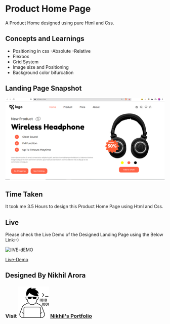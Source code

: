 # Product Home Page
A Product Home designed using pure Html and Css.

## Concepts and Learnings

- Positioning in css
    -Absolute
    -Relative
- Flexbox
- Grid System
- Image size and Positioning
- Background color bifurcation

## Landing Page Snapshot
![Snapshot](/Outputs/project-7.PNG)

## Time Taken

It took me 3.5 Hours to design this Product Home Page using Html and Css.

## Live

Please check the Live Demo of the Designed Landing Page using the Below Link:-)

![lIVE-dEMO](https://img.shields.io/badge/Live_Demo-<COLOR>)

[Live-Demo](https://tourmaline-lollipop-02f201.netlify.app/)

## Designed By Nikhil Arora 
### Visit ![I-write-code](Outputs/codericon-removebg-preview%20(1).png) [Nikhil's Portfolio](https://nikhilarora-protfolio.netlify.app/)

